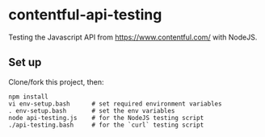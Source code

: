contentful-api-testing
======================

Testing the Javascript API from https://www.contentful.com/ with NodeJS.

## Set up

Clone/fork this project, then:

```
npm install
vi env-setup.bash      # set required environment variables
. env-setup.bash       # set the env variables
node api-testing.js    # for the NodeJS testing script
./api-testing.bash     # for the `curl` testing script
```
